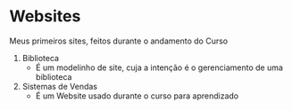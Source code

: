 # Websites
Meus primeiros sites, feitos durante o andamento do Curso

1. Biblioteca
     - É um modelinho de site, cuja a intenção é o gerenciamento de uma biblioteca
2. Sistemas de Vendas
     - É um Website usado durante o curso para aprendizado
